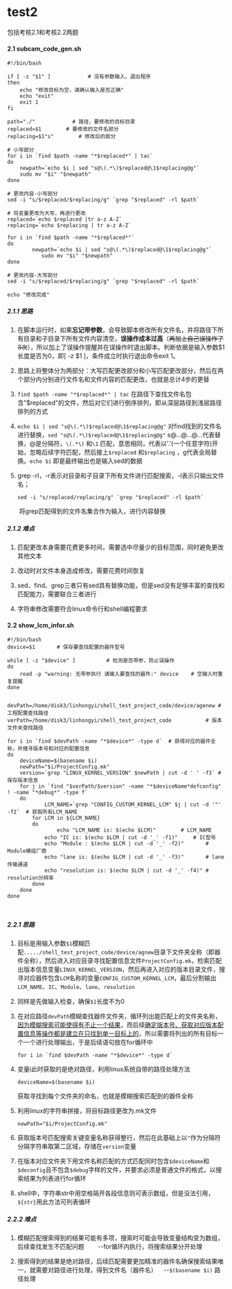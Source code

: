 # test2

包括考核2.1和考核2.2两题

#### 2.1 subcam_code_gen.sh

```shell
#!/bin/bash

if [ -z "$1" ]            # 没有参数输入，退出程序
then
    echo "修改目标为空，请确认输入是否正确"
    echo "exit"
    exit 1
fi

path="./"            # 路径，要修改的目标目录
replaced=$1        # 要修改的文件名部分
replacing=$1"s"        # 修改后的部分

# 小写部分
for i in `find $path -name "*$replaced*" | tac`
do
    newpath=`echo $i | sed "s@\(.*\)$replaced@\1$replacing@g"`
    sudo mv "$i" "$newpath"
done

# 更改内容-小写部分
sed -i "s/$replaced/$replacing/g" `grep "$replaced" -rl $path`

# 将变量更改为大写，再进行更改
replaced=`echo $replaced |tr a-z A-Z`
replacing=`echo $replacing | tr a-z A-Z`

for i in `find $path -name "*$replaced*"`
do
        newpath=`echo $i | sed "s@\(.*\)$replaced@\1$replacing@g"`
           sudo mv "$i" "$newpath"
done

# 更改内容-大写部分
sed -i "s/$replaced/$replacing/g" `grep "$replaced" -rl $path`

echo "修改完成"
```

##### 2.1.1 思路

1. 在脚本运行时，如果**忘记带参数**，会导致脚本修改所有文件名，并将路径下所有目录和子目录下所有文件内容清空，**误操作成本过高**（~~再加上自己误操作了3次~~），所以加上了误操作提醒并在误操作时退出脚本。判断依据是输入参数$1长度是否为0，即[ -z \$1 ]，条件成立时执行退出命令exit 1。

2. 思路上将整体分为两部分：大写匹配更改部分和小写匹配更改部分，然后在两个部分内分别进行文件名和文件内容的匹配更改，也就是总计4步的更替

3. `find $path -name "*$replaced*" | tac`  在路径下查找文件名包含"$replaced"的文件，然后对它们进行倒序排列，即从深层路径到浅层路径排列的方式

4. `echo $i | sed "s@\(.*\)$replaced@\1$replacing@g"` 对find找到的文件名进行替换，`sed "s@\(.*\)$replaced@\1$replacing@g"` s@...@...@...代表替换，@是分隔符，`\(.*\)` 和`\1` 匹配，意思相同，代表以'.'(一个任意字符)开始，忽略后续字符匹配，然后接上`$replaced` 和`$replacing` ，g代表全局替换。`echo $i` 即是最终输出也是输入sed的数据

5. grep -rl，-r表示对目录和子目录下所有文件进行匹配搜索，-l表示只输出文件名；
   
   ```shell
   sed -i "s/replaced/replacing/g" `grep "$replaced" -rl $path`
   ```

       将grep匹配得到的文件名集合作为输入，进行内容替换

##### 2.1.2 难点

1. 匹配更改本身需要花费更多时间，需要选中尽量少的目标范围，同时避免更改其他文本

2. 改动时对文件本身造成修改，需要花费时间恢复

3. sed、find、grep三者只有sed具有替换功能，但是sed没有足够丰富的查找和匹配能力，需要联合三者进行

4. 字符串修改需要符合linux命令行和shell编程要求

#### 2.2 show_lcm_infor.sh

```shell
#!/bin/bash
device=$1       # 保存要查找配置的器件型号

while [ -z "$device" ]			# 检测是否带参，防止误操作
do
	read -p "warning: 无带参执行 请输入要查找的器件:" device    # 空输入时重复提醒
done


devPath=/home/disk3/linhongyi/shell_test_project_code/device/agenew	# 工程配置查找路径
verPath=/home/disk3/linhongyi/shell_test_project_code			# 版本文件夹查找路径

for i in `find $devPath -name "*$device*" -type d` 	# 获得对应的器件全称，并搜寻版本号和对应的配置信息
do
	deviceName=$(basename $i)
	newPath="$i/ProjectConfig.mk"
	version=`grep "LINUX_KERNEL_VERSION" $newPath | cut -d ' ' -f3`	# 保存版本信息
	for j in `find "$verPath/$version" -name "*$deviceName*defconfig" ! -name "*debug*" -type f`
	do
        	LCM_NAME=`grep "CONFIG_CUSTOM_KERNEL_LCM" $j | cut -d '"' -f2`	# 获取所有LCM_NAME
		for LCM in ${LCM_NAME}
		do
        		echo "LCM_NAME is: $(echo $LCM)"		# LCM_NAME
			echo "IC is: $(echo $LCM | cut -d '_' -f1)"		# IC型号
			echo "Module : $(echo $LCM | cut -d '_' -f2)"		# Module模组厂商
			echo "lane is: $(echo $LCM | cut -d '_' -f3)"		# lane传输通道
			echo "resolution is: $(echo $LCM | cut -d '_' -f4)"	# resolution分辨率
		done
	done
done



```

##### 2.2.1 思路

1. 目标是用输入参数`$1`模糊匹配`...../shell_test_project_code/device/agnew`目录下文件夹全称（即器件全称），然后进入对应目录寻找配置信息文件`ProjectConfig.mk`，检索匹配出版本信息变量`LINUX_KERNEL_VERSION`，然后再进入对应的版本目录文件，搜寻对应器件包含`LCM`名称的变量`CONFIG_CUSTOM_KERNEL_LCM`，最后分割输出`LCM_NAME`、`IC`、`Module`、`lane`、`resolution`

2. 同样是先做输入检查，确保`$1`长度不为0

3. 在对应路径`devPath`模糊查找器件文件夹，循环列出能匹配上的文件夹名称，<u>因为模糊搜索可能使得有不止一个结果</u>，而后续<u>确定版本号、获取对应版本配置信息等操作都是建立在只找到单一目标上的</u>，所以需要将列出的所有目标一个一个进行处理输出，于是后续语句放在for循环中
   
   ```shell
   for i in `find $devPath -name "*$device*" -type d`
   ```

4. 变量i此时获取的是绝对路径，利用linux系统自带的路径处理方法
   
   ```shell
   deviceName=$(basename $i)
   ```
   
   获取寻找到每个文件夹的命名，也就是模糊搜索匹配到的器件全称

5. 利用linux的字符串拼接，将目标路径更改为.mk文件
   
   ```shell
   newPath="$i/ProjectConfig.mk"
   ```

6. 获取版本号匹配搜索关键变量名称获得整行，然后在此基础上以`"`作为分隔符分隔字符串取第二区域，存储在`version`变量

7. 在版本对应文件夹下用文件名称匹配的方式匹配同时包含`$deviceName`和`$deconfig`且不包含`$debug`字样的文件，并要求必须是普通文件的格式，以搜索结果为列表进行for循环

8. shell中，字符串str中用空格隔开各段信息则可表示数组，但是没法引用，`${str}`用此方法可列表循环

##### 2.2.2 难点

1. 模糊匹配搜索得到的结果可能有多项，搜索时可能会导致变量结构变为数组，后续查找发生不匹配问题        --for循环内执行，将搜索结果分开处理

2. 搜索得到的结果是绝对路径，后续匹配需要更加精准的器件名确保搜索结果唯一，就需要对路径进行处理，得到文件名（器件名）    --`$(basename $i)` 路径处理
